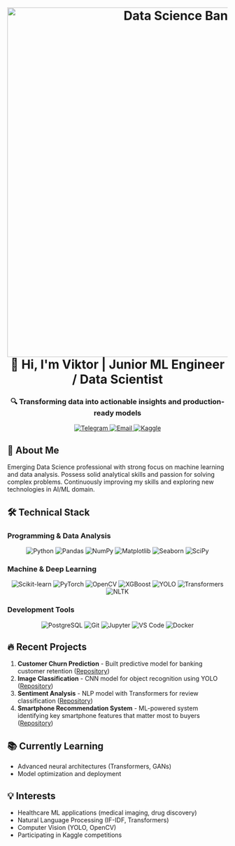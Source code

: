 <h1 align="center"> 
  <img src="https://i1255.photobucket.com/albums/hh633/suzusherpa/Matrix-animated-Smaller-ve.gif" alt="Data Science Banner" width="800">
  <br>👋 Hi, I'm Viktor | Junior ML Engineer / Data Scientist
</h1>

<h3 align="center">🔍 Transforming data into actionable insights and production-ready models</h3>

<p align="center">
  <a href="https://t.me/v_ptrk" target="_blank">
    <img src="https://img.shields.io/badge/Telegram-2CA5E0?style=for-the-badge&logo=telegram&logoColor=white" alt="Telegram">
  </a>
  <a href="mailto:virgil.petrakovets@yandex.ru">
    <img src="https://img.shields.io/badge/Email-D14836?style=for-the-badge&logo=gmail&logoColor=white" alt="Email">
  </a>
  <a href="https://www.kaggle.com/viktoraltoss" target="_blank">
    <img src="https://img.shields.io/badge/Kaggle-20BEFF?style=for-the-badge&logo=kaggle&logoColor=white" alt="Kaggle">
  </a>
</p>

## 🚀 About Me
Emerging Data Science professional with strong focus on machine learning and data analysis. Possess solid analytical skills and passion for solving complex problems. Continuously improving my skills and exploring new technologies in AI/ML domain.

## 🛠 Technical Stack

### **Programming & Data Analysis**
<div align="center">
  <img src="https://img.shields.io/badge/Python-3776AB?style=for-the-badge&logo=python&logoColor=white" alt="Python">
  <img src="https://img.shields.io/badge/Pandas-150458?style=for-the-badge&logo=pandas&logoColor=white" alt="Pandas">
  <img src="https://img.shields.io/badge/Numpy-013243?style=for-the-badge&logo=numpy&logoColor=white" alt="NumPy">
  <img src="https://img.shields.io/badge/Matplotlib-11557C?style=for-the-badge&logo=python&logoColor=white" alt="Matplotlib">
  <img src="https://img.shields.io/badge/Seaborn-4B8BBE?style=for-the-badge&logo=python&logoColor=white" alt="Seaborn">
  <img src="https://img.shields.io/badge/SciPy-8CAAE6?style=for-the-badge&logo=scipy&logoColor=white" alt="SciPy">
</div>

### **Machine & Deep Learning**
<div align="center">
  <img src="https://img.shields.io/badge/Scikit_Learn-F7931E?style=for-the-badge&logo=scikit-learn&logoColor=white" alt="Scikit-learn">
  <img src="https://img.shields.io/badge/PyTorch-EE4C2C?style=for-the-badge&logo=pytorch&logoColor=white" alt="PyTorch">
  <img src="https://img.shields.io/badge/OpenCV-5C3EE8?style=for-the-badge&logo=opencv&logoColor=white" alt="OpenCV">
  <img src="https://img.shields.io/badge/XGBoost-017CEE?style=for-the-badge&logo=xgboost&logoColor=white" alt="XGBoost">
  <img src="https://img.shields.io/badge/YOLO-00FFFF?style=for-the-badge&logo=yolo&logoColor=black" alt="YOLO">
  <img src="https://img.shields.io/badge/Transformers-FFA500?style=for-the-badge&logo=huggingface&logoColor=white" alt="Transformers">
  <img src="https://img.shields.io/badge/NLTK-259dff?style=for-the-badge&logo=python&logoColor=white" alt="NLTK">
</div>

### **Development Tools**
<div align="center">
  <img src="https://img.shields.io/badge/PostgreSQL-316192?style=for-the-badge&logo=postgresql&logoColor=white" alt="PostgreSQL">
  <img src="https://img.shields.io/badge/Git-F05032?style=for-the-badge&logo=git&logoColor=white" alt="Git">
  <img src="https://img.shields.io/badge/Jupyter-F37626?style=for-the-badge&logo=jupyter&logoColor=white" alt="Jupyter">
  <img src="https://img.shields.io/badge/VS_Code-007ACC?style=for-the-badge&logo=visual-studio-code&logoColor=white" alt="VS Code">
  <img src="https://img.shields.io/badge/Docker-2496ED?style=for-the-badge&logo=docker&logoColor=white" alt="Docker">
</div>

## 🔥 Recent Projects
1. **Customer Churn Prediction** - Built predictive model for banking customer retention ([Repository](https://github.com/...))
2. **Image Classification** - CNN model for object recognition using YOLO ([Repository](https://github.com/...))
3. **Sentiment Analysis** - NLP model with Transformers for review classification ([Repository](https://github.com/...))
4. **Smartphone Recommendation System** - ML-powered system identifying key smartphone features that matter most to buyers ([Repository](https://github.com/Viktor-alt-oss/smartphone-recommendation))

## 📚 Currently Learning
- Advanced neural architectures (Transformers, GANs)
- Model optimization and deployment

## 💡 Interests
- Healthcare ML applications (medical imaging, drug discovery)
- Natural Language Processing (IF-IDF, Transformers)
- Computer Vision (YOLO, OpenCV)
- Participating in Kaggle competitions
